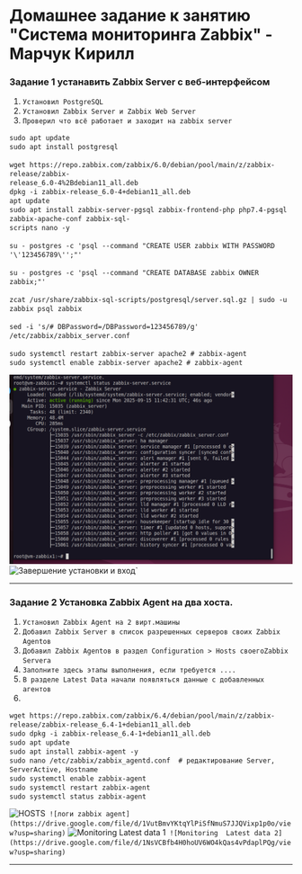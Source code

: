 # Домашнее задание к занятию "Система мониторинга Zabbix" - Марчук Кирилл



### Задание 1 устанавить  Zabbix Server c веб-интерфейсом


1. `Установил PostgreSQL`
2. `Установил Zabbix Server и Zabbix Web Server`
3. `Проверил что всё работает и заходит на zabbix server`


```
sudo apt update
sudo apt install postgresql

wget https://repo.zabbix.com/zabbix/6.0/debian/pool/main/z/zabbix-release/zabbix-
release_6.0-4%2Bdebian11_all.deb 
dpkg -i zabbix-release_6.0-4+debian11_all.deb
apt update
sudo apt install zabbix-server-pgsql zabbix-frontend-php php7.4-pgsql zabbix-apache-conf zabbix-sql-
scripts nano -y

su - postgres -c 'psql --command "CREATE USER zabbix WITH PASSWORD
'\'123456789\'';"'

su - postgres -c 'psql --command "CREATE DATABASE zabbix OWNER zabbix;"'

zcat /usr/share/zabbix-sql-scripts/postgresql/server.sql.gz | sudo -u zabbix psql zabbix

sed -i 's/# DBPassword=/DBPassword=123456789/g' /etc/zabbix/zabbix_server.conf

sudo systemctl restart zabbix-server apache2 # zabbix-agent
sudo systemctl enable zabbix-server apache2 # zabbix-agent
```


![Диагностика сервера zabbix](https://github.com/ottofonciceron-coder/hw-02.md/blob/main/проверка%20zabbix.png)
![Завершение установки и вход](https://drive.google.com/file/d/1A41vbkn0Ce3eeB-PGOBpEWDHZRYmAWIX/view?usp=sharing)`

---

### Задание 2 Установка Zabbix Agent на два хоста.



1. `Установил Zabbix Agent на 2 вирт.машины`
2. `Добавил Zabbix Server в список разрешенных серверов своих Zabbix Agentов`
3. `Добавил Zabbix Agentов в раздел Configuration > Hosts своегоZabbix Servera`
4. `Заполните здесь этапы выполнения, если требуется ....`
5. `В разделе Latest Data начали появляться данные с добавленных агентов`
6. 

```
wget https://repo.zabbix.com/zabbix/6.4/debian/pool/main/z/zabbix-release/zabbix-release_6.4-1+debian11_all.deb
sudo dpkg -i zabbix-release_6.4-1+debian11_all.deb
sudo apt update
sudo apt install zabbix-agent -y
sudo nano /etc/zabbix/zabbix_agentd.conf  # редактирование Server, ServerActive, Hostname
sudo systemctl enable zabbix-agent
sudo systemctl restart zabbix-agent
sudo systemctl status zabbix-agent
```


![HOSTS](https://drive.google.com/file/d/1-5UK8azSSqYCx2Dsa32Jup5KB8A4egQE/view?usp=sharing)`
![логи zabbix agent](https://drive.google.com/file/d/1VutBmvYKtqYlPiSfNmuS7JJQVixp1p0o/view?usp=sharing)`
![Monitoring Latest data 1](https://drive.google.com/file/d/1niCdonCrZLoQr0KhJeiKVOsn7etYNy-d/view?usp=sharing)`
![Monitoring  Latest data 2](https://drive.google.com/file/d/1NsVCBfb4H0hoUV6WO4kQas4vPdaplPQg/view?usp=sharing)`

---


